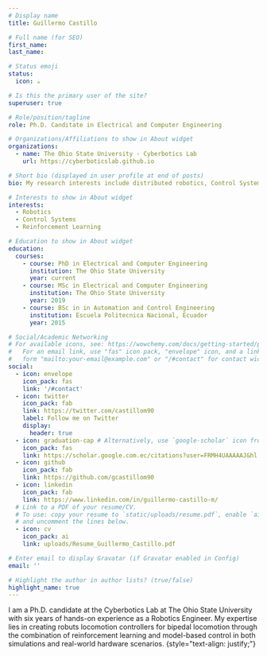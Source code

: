 ```yaml
---
# Display name
title: Guillermo Castillo

# Full name (for SEO)
first_name:
last_name: 

# Status emoji
status:
  icon: ☕️

# Is this the primary user of the site?
superuser: true

# Role/position/tagline
role: Ph.D. Canditate in Electrical and Computer Engineering

# Organizations/Affiliations to show in About widget
organizations:
  - name: The Ohio State University - Cyberbotics Lab
    url: https://cyberboticslab.github.io

# Short bio (displayed in user profile at end of posts)
bio: My research interests include distributed robotics, Control Systems and Reinforcement Learning.

# Interests to show in About widget
interests:
  - Robotics
  - Control Systems
  - Reinforcement Learning

# Education to show in About widget
education:
  courses:
    - course: PhD in Electrical and Computer Engineering
      institution: The Ohio State University
      year: current
    - course: MSc in Electrical and Computer Engineering
      institution: The Ohio State University
      year: 2019
    - course: BSc in in Automation and Control Engineering
      institution: Escuela Politecnica Nacional, Ecuador
      year: 2015

# Social/Academic Networking
# For available icons, see: https://wowchemy.com/docs/getting-started/page-builder/#icons
#   For an email link, use "fas" icon pack, "envelope" icon, and a link in the
#   form "mailto:your-email@example.com" or "/#contact" for contact widget.
social:
  - icon: envelope
    icon_pack: fas
    link: '/#contact'
  - icon: twitter
    icon_pack: fab
    link: https://twitter.com/castillom90
    label: Follow me on Twitter
    display:
      header: true
  - icon: graduation-cap # Alternatively, use `google-scholar` icon from `ai` icon pack
    icon_pack: fas
    link: https://scholar.google.com.ec/citations?user=FRMH4UAAAAAJ&hl
  - icon: github
    icon_pack: fab
    link: https://github.com/gcastillom90
  - icon: linkedin
    icon_pack: fab
    link: https://www.linkedin.com/in/guillermo-castillo-m/
  # Link to a PDF of your resume/CV.
  # To use: copy your resume to `static/uploads/resume.pdf`, enable `ai` icons in `params.yaml`,
  # and uncomment the lines below.
  - icon: cv
    icon_pack: ai
    link: uploads/Resume_Guillermo_Castillo.pdf

# Enter email to display Gravatar (if Gravatar enabled in Config)
email: ''

# Highlight the author in author lists? (true/false)
highlight_name: true
---
```


I am a Ph.D. candidate at the Cyberbotics Lab at The Ohio State University with six years of hands-on experience as a Robotics Engineer. My expertise lies in creating robuts locomotion controllers for bipedal locomotion through the combination of reinforcement learning and model-based control in both simulations and real-world hardware scenarios. 
{style="text-align: justify;"}
